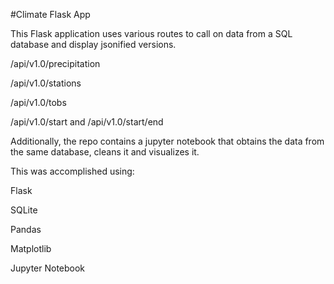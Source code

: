 #Climate Flask App

This Flask application uses various routes to call on data from a SQL database and display jsonified versions.

/api/v1.0/precipitation

/api/v1.0/stations

/api/v1.0/tobs

/api/v1.0/start and /api/v1.0/start/end

Additionally, the repo contains a jupyter notebook that obtains the data from the same database, cleans it and visualizes it.

This was accomplished using:

Flask

SQLite

Pandas

Matplotlib

Jupyter Notebook
